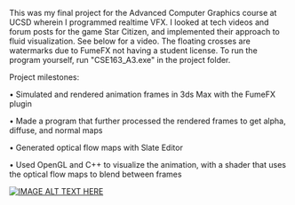 This was my final project for the Advanced Computer Graphics course at UCSD wherein I programmed realtime VFX. I looked at tech videos and forum posts for the game Star Citizen, and implemented their approach to fluid visualization. See below for a video. The floating crosses are watermarks due to FumeFX not having a student license. To run the program yourself, run "CSE163_A3.exe" in the project folder.

Project milestones:

• Simulated and rendered animation frames in 3ds Max with the FumeFX plugin

• Made a program that further processed the rendered frames to get alpha, diffuse, and normal maps

• Generated optical flow maps with Slate Editor

• Used OpenGL and C++ to visualize the animation, with a shader that uses the optical flow maps to blend between frames

[![IMAGE ALT TEXT HERE](https://img.youtube.com/vi/20xHe2O7mKk/0.jpg)](https://www.youtube.com/watch?v=20xHe2O7mKk)
